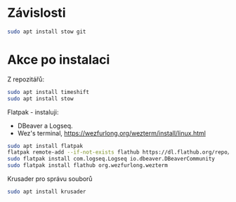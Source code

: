 # Závislosti

```bash
sudo apt install stow git
```

# Akce po instalaci

Z repozitářů:

```bash
sudo apt install timeshift
sudo apt install stow
```

Flatpak - instaluji:

- DBeaver a Logseq.
- Wez's terminal, https://wezfurlong.org/wezterm/install/linux.html

```bash
sudo apt install flatpak
flatpak remote-add --if-not-exists flathub https://dl.flathub.org/repo/flathub.flatpakrepo
sudo flatpak install com.logseq.Logseq io.dbeaver.DBeaverCommunity
sudo flatpak install flathub org.wezfurlong.wezterm
```

Krusader pro správu souborů

```bash
sudo apt install krusader
```

